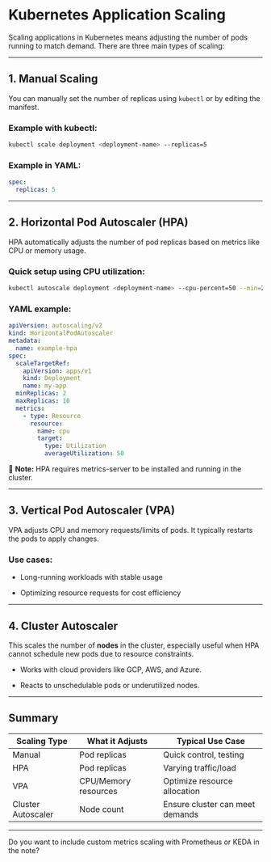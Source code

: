 # Kubernetes Application Scaling

Scaling applications in Kubernetes means adjusting the number of pods running to match demand. There are three main types of scaling:

---

## 1. Manual Scaling

You can manually set the number of replicas using `kubectl` or by editing the manifest.

### Example with kubectl:

```bash
kubectl scale deployment <deployment-name> --replicas=5
```

### Example in YAML:

```yaml
spec:
  replicas: 5
```

---

## 2. Horizontal Pod Autoscaler (HPA)

HPA automatically adjusts the number of pod replicas based on metrics like CPU or memory usage.

### Quick setup using CPU utilization:

```bash
kubectl autoscale deployment <deployment-name> --cpu-percent=50 --min=2 --max=10
```

### YAML example:

```yaml
apiVersion: autoscaling/v2
kind: HorizontalPodAutoscaler
metadata:
  name: example-hpa
spec:
  scaleTargetRef:
    apiVersion: apps/v1
    kind: Deployment
    name: my-app
  minReplicas: 2
  maxReplicas: 10
  metrics:
    - type: Resource
      resource:
        name: cpu
        target:
          type: Utilization
          averageUtilization: 50
```

📌 **Note:** HPA requires metrics-server to be installed and running in the cluster.

---

## 3. Vertical Pod Autoscaler (VPA)

VPA adjusts CPU and memory requests/limits of pods. It typically restarts the pods to apply changes.

### Use cases:

- Long-running workloads with stable usage
    
- Optimizing resource requests for cost efficiency
    

---

## 4. Cluster Autoscaler

This scales the number of **nodes** in the cluster, especially useful when HPA cannot schedule new pods due to resource constraints.

- Works with cloud providers like GCP, AWS, and Azure.
    
- Reacts to unschedulable pods or underutilized nodes.
    

---

## Summary

|Scaling Type|What it Adjusts|Typical Use Case|
|---|---|---|
|Manual|Pod replicas|Quick control, testing|
|HPA|Pod replicas|Varying traffic/load|
|VPA|CPU/Memory resources|Optimize resource allocation|
|Cluster Autoscaler|Node count|Ensure cluster can meet demands|

---

Do you want to include custom metrics scaling with Prometheus or KEDA in the note?